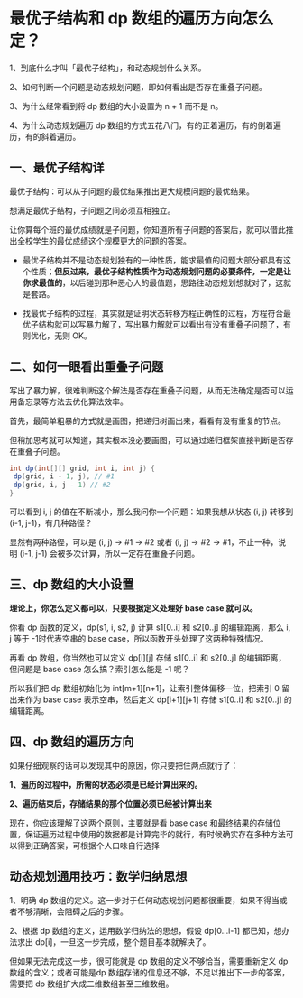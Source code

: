 # 最优⼦结构和 dp 数组的遍历⽅向怎么定？

1、到底什么才叫「最优⼦结构」，和动态规划什么关系。 

2、如何判断⼀个问题是动态规划问题，即如何看出是否存在重叠⼦问题。 

3、为什么经常看到将 dp 数组的⼤⼩设置为 n + 1 ⽽不是 n。 

4、为什么动态规划遍历 dp 数组的⽅式五花⼋⻔，有的正着遍历，有的倒着遍历，有的斜着遍历。

## ⼀、最优⼦结构详

最优⼦结构：可以从⼦问题的最优结果推出更⼤规模问题的最优结果。

想满⾜最优子结构，⼦问题之间必须互相独⽴。

让你算每个班的最优成绩就是⼦问题，你知道所有⼦问题的答案后，就可以借此推出全校学⽣的最优成绩这个规模更⼤的问题的答案。 

- 最优⼦结构并不是动态规划独有的⼀种性质，能求最值的问题⼤部分都具有这个性质；**但反过来，最优⼦结构性质作为动态规划问题的必要条件，⼀定是让你求最值的**，以后碰到那种恶⼼⼈的最值题，思路往动态规划想就对了，这就是套路。

- 找最优⼦结构的过程，其实就是证明状态转移⽅程正确性的过程，⽅程符合最优⼦结构就可以写暴⼒解了，写出暴⼒解就可以看出有没有重叠⼦问题了，有则优化，⽆则 OK。

## ⼆、如何⼀眼看出重叠⼦问题

写出了暴⼒解，很难判断这个解法是否存在重叠⼦问题，从⽽⽆法确定是否可以运⽤备忘录等⽅法去优化算法效率。

⾸先，最简单粗暴的⽅式就是画图，把递归树画出来，看看有没有重复的节点。

但稍加思考就可以知道，其实根本没必要画图，可以通过递归框架直接判断是否存在重叠⼦问题。 

```java
int dp(int[][] grid, int i, int j) {
 dp(grid, i - 1, j), // #1
 dp(grid, i, j - 1) // #2
}
```

可以看到 i, j 的值在不断减⼩，那么我问你⼀个问题：如果我想从状态 (i, j) 转移到 (i-1, j-1)，有⼏种路径？ 

显然有两种路径，可以是 (i, j) -> #1 -> #2 或者 (i, j) -> #2 -> #1，不⽌⼀种，说明 (i-1, j-1) 会被多次计算，所以⼀定存在重叠⼦问题。

## 三、dp 数组的⼤⼩设置 

**理论上，你怎么定义都可以，只要根据定义处理好 base case 就可以。**

你看 dp 函数的定义，dp(s1, i, s2, j) 计算 s1[0..i] 和 s2[0..j] 的编辑距离，那么 i, j 等于 -1时代表空串的 base case，所以函数开头处理了这两种特殊情况。 

再看 dp 数组，你当然也可以定义 dp[i][j] 存储 s1[0..i] 和 s2[0..j] 的编辑距离，但问题是 base case 怎么搞？索引怎么能是 -1 呢？ 

所以我们把 dp 数组初始化为 int[m+1][n+1]，让索引整体偏移⼀位，把索引 0 留出来作为 base case 表示空串，然后定义 dp[i+1][j+1] 存储 s1[0..i] 和 s2[0..j] 的编辑距离。

## 四、dp 数组的遍历⽅向

如果仔细观察的话可以发现其中的原因，你只要把住两点就⾏了： 

**1、遍历的过程中，所需的状态必须是已经计算出来的。** 

**2、遍历结束后，存储结果的那个位置必须已经被计算出来**

现在，你应该理解了这两个原则，主要就是看 base case 和最终结果的存储位置，保证遍历过程中使⽤的数据都是计算完毕的就⾏，有时候确实存在多种⽅法可以得到正确答案，可根据个⼈⼝味⾃⾏选择

## 动态规划通⽤技巧：数学归纳思想

1、明确 dp 数组的定义。这⼀步对于任何动态规划问题都很重要，如果不得当或者不够清晰，会阻碍之后的步骤。

2、根据 dp 数组的定义，运⽤数学归纳法的思想，假设 dp[0...i-1] 都已知，想办法求出 dp[i]，⼀旦这⼀步完成，整个题⽬基本就解决了。 

但如果⽆法完成这⼀步，很可能就是 dp 数组的定义不够恰当，需要重新定义 dp 数组的含义；或者可能是dp 数组存储的信息还不够，不⾜以推出下⼀步的答案，需要把 dp 数组扩⼤成⼆维数组甚⾄三维数组。